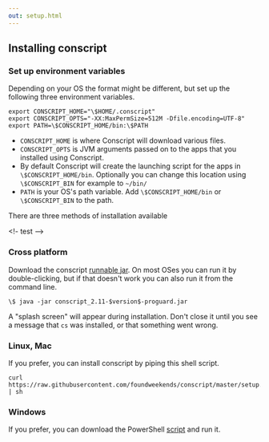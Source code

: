 ```yaml
---
out: setup.html
---
```


  [runnable]: https://dl.bintray.com/foundweekends/maven-releases/org/foundweekends/conscript/conscript_2.11/$version$/conscript_2.11-$version$-proguard.jar
  [ps]: https://raw.githubusercontent.com/foundweekends/conscript/master/setup.ps1

Installing conscript
--------------------

### Set up environment variables

Depending on your OS the format might be different, but set up the following three environment variables.

    export CONSCRIPT_HOME="\$HOME/.conscript"
    export CONSCRIPT_OPTS="-XX:MaxPermSize=512M -Dfile.encoding=UTF-8"
    export PATH=\$CONSCRIPT_HOME/bin:\$PATH

- `CONSCRIPT_HOME` is where Conscript will download various files.
- `CONSCRIPT_OPTS` is JVM arguments passed on to the apps that you installed using Conscript.
- By default Conscript will create the launching script for the apps in `\$CONSCRIPT_HOME/bin`. Optionally you can change this location using `\$CONSCRIPT_BIN` for example to `~/bin/`
- `PATH` is your OS's path variable. Add `\$CONSCRIPT_HOME/bin` or `\$CONSCRIPT_BIN` to the path.

There are three methods of installation available

<!- test -->

### Cross platform

Download the conscript [runnable jar][runnable]. On most OSes you can run it by double-clicking, but if that doesn't work you can also run it from the command line.

```
\$ java -jar conscript_2.11-$version$-proguard.jar
```

A "splash screen" will appear during installation. Don't close it until you see a message that `cs` was installed, or that something went wrong.

### Linux, Mac

If you prefer, you can install conscript by piping this shell script.

```
curl https://raw.githubusercontent.com/foundweekends/conscript/master/setup.sh | sh
```

### Windows

If you prefer, you can download the PowerShell [script][ps] and run it.
